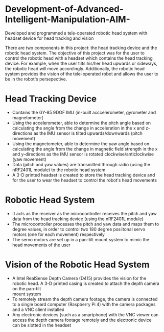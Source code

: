 # Development-of-Advanced-Intelligent-Manipulation-AIM-
Developed and programmed a tele-operated robotic head system with headset device for head tracking and vision 

There are two components in this project: the head tracking device and the robotic head system. The objective of this project was for the user to control the robotic head with a headset which contains the head tracking device. For example, when the user tilts his/her head upwards or sideways, the robotic head will move accordingly. Additionally, the robotic head system provides the vision of the tele-operated robot and allows the user to be in the robot's persepective.

# Head Tracking Device 
- Contains the GY-85 9DOF IMU (in-built acccelerometer, gyrometer and magnetometer)
- Using the accelerometer, able to determine the pitch angle based on calculating the angle from the change in acceleration in the x and z-directions as the IMU   sensor is tilted upwards/downwards (pitch movement)
- Using the magnetometer, able to determine the yaw angle based on calculating the angle from the change in magnetic field strength in the x and y-directions as   the IMU sensor is rotated clockwise/anticlockwise (yaw movement)
- Data (pitch and yaw values) are transmitted through radio (using the nRF2401L module) to the robotic head system
- A 3-D printed headset is created to store the head tracking device and for the user to wear the headset to control the robot's head movements

# Robotic Head System 
- It acts as the receiver as the microcontroller receives the pitch and yaw data from the head tracking device (using the nRF2401L module)
- The microcontroller processes the pitch and yaw data and maps them to degree values, in order to control two 180 degree posiitonal servo motors (one for each    movement) respectively
- The servo motors are set up in a pan-tilt mount system to mimic the head movements of the user

# Vision of the Robotic Head System
- A Intel RealSense Depth Camera (D415) provides the vision for the robotic head. A 3-D printed casing is created to attach the depth camera on the pan-tilt     
  mount system
- To remotely stream the depth camera footage, the camera is connected to a single board computer (Raspberry Pi 4) with the camera packages and a VNC client       installed
- Any electronic devices (such as a smartphone) with the VNC viewer can access the depth camera footage remotely and the electronic device can be slotted in the   headset 

